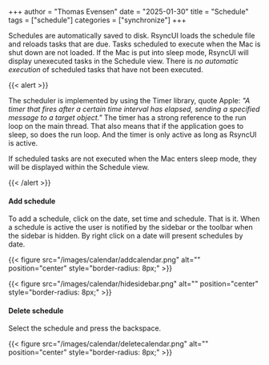 +++
author = "Thomas Evensen"
date = "2025-01-30"
title =  "Schedule"
tags = ["schedule"]
categories = ["synchronize"]
+++

Schedules are automatically saved to disk. RsyncUI loads the schedule file and reloads tasks that are due. Tasks scheduled to execute when the Mac is shut down are not loaded. If the Mac is put into sleep mode, RsyncUI will display unexecuted tasks in the Schedule view. There is *no automatic execution* of scheduled tasks that have not been executed. 

{{< alert >}}

The scheduler is implemented by using the Timer library, quote Apple: *"A timer that fires after a certain time interval has elapsed, sending a specified message to a target object."*  The timer has a strong reference to the run loop on the main thread. That also means that if the application goes to sleep, so does the run loop. And the timer is only active as long as RsyncUI is active. 

If scheduled tasks are not executed when the Mac enters sleep mode, they will be displayed within the Schedule view. 

{{< /alert >}}

#### Add schedule

To add a schedule, click on the date, set time and schedule. That is it. When a schedule is active the user is notified by the sidebar or the toolbar when the sidebar is hidden. By right click on a date will present schedules by date.

{{< figure src="/images/calendar/addcalendar.png" alt="" position="center" style="border-radius: 8px;" >}}

{{< figure src="/images/calendar/hidesidebar.png" alt="" position="center" style="border-radius: 8px;" >}}

#### Delete schedule

Select the schedule and press the backspace.

{{< figure src="/images/calendar/deletecalendar.png" alt="" position="center" style="border-radius: 8px;" >}}